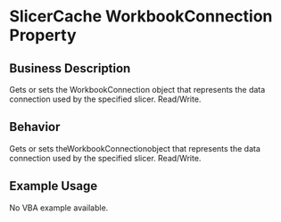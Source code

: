 # SlicerCache WorkbookConnection Property

## Business Description
Gets or sets the WorkbookConnection object that represents the data connection used by the specified slicer. Read/Write.

## Behavior
Gets or sets theWorkbookConnectionobject that represents the data connection used by the specified slicer. Read/Write.

## Example Usage
No VBA example available.